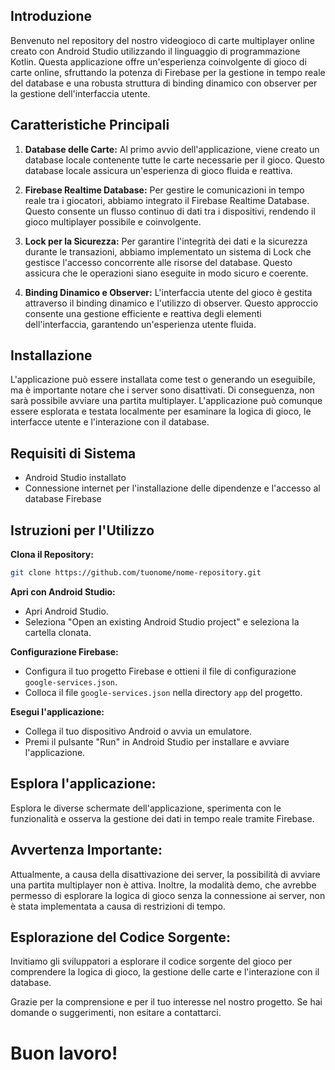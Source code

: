 ## Introduzione

Benvenuto nel repository del nostro videogioco di carte multiplayer online creato con Android Studio utilizzando il linguaggio di programmazione Kotlin. Questa applicazione offre un'esperienza coinvolgente di gioco di carte online, sfruttando la potenza di Firebase per la gestione in tempo reale del database e una robusta struttura di binding dinamico con observer per la gestione dell'interfaccia utente.

## Caratteristiche Principali

1. **Database delle Carte:** Al primo avvio dell'applicazione, viene creato un database locale contenente tutte le carte necessarie per il gioco. Questo database locale assicura un'esperienza di gioco fluida e reattiva.

2. **Firebase Realtime Database:** Per gestire le comunicazioni in tempo reale tra i giocatori, abbiamo integrato il Firebase Realtime Database. Questo consente un flusso continuo di dati tra i dispositivi, rendendo il gioco multiplayer possibile e coinvolgente.

3. **Lock per la Sicurezza:** Per garantire l'integrità dei dati e la sicurezza durante le transazioni, abbiamo implementato un sistema di Lock che gestisce l'accesso concorrente alle risorse del database. Questo assicura che le operazioni siano eseguite in modo sicuro e coerente.

4. **Binding Dinamico e Observer:** L'interfaccia utente del gioco è gestita attraverso il binding dinamico e l'utilizzo di observer. Questo approccio consente una gestione efficiente e reattiva degli elementi dell'interfaccia, garantendo un'esperienza utente fluida.

## Installazione

L'applicazione può essere installata come test o generando un eseguibile, ma è importante notare che i server sono disattivati. Di conseguenza, non sarà possibile avviare una partita multiplayer. L'applicazione può comunque essere esplorata e testata localmente per esaminare la logica di gioco, le interfacce utente e l'interazione con il database.

## Requisiti di Sistema

- Android Studio installato
- Connessione internet per l'installazione delle dipendenze e l'accesso al database Firebase

## Istruzioni per l'Utilizzo

**Clona il Repository:**
   ```bash
   git clone https://github.com/tuonome/nome-repository.git
```
**Apri con Android Studio:**
- Apri Android Studio.
- Seleziona "Open an existing Android Studio project" e seleziona la cartella clonata.

**Configurazione Firebase:**
- Configura il tuo progetto Firebase e ottieni il file di configurazione `google-services.json`.
- Colloca il file `google-services.json` nella directory `app` del progetto.

**Esegui l'applicazione:**
- Collega il tuo dispositivo Android o avvia un emulatore.
- Premi il pulsante "Run" in Android Studio per installare e avviare l'applicazione.


## Esplora l'applicazione:

Esplora le diverse schermate dell'applicazione, sperimenta con le funzionalità e osserva la gestione dei dati in tempo reale tramite Firebase.

## Avvertenza Importante:

Attualmente, a causa della disattivazione dei server, la possibilità di avviare una partita multiplayer non è attiva. Inoltre, la modalità demo, che avrebbe permesso di esplorare la logica di gioco senza la connessione ai server, non è stata implementata a causa di restrizioni di tempo.

## Esplorazione del Codice Sorgente:

Invitiamo gli sviluppatori a esplorare il codice sorgente del gioco per comprendere la logica di gioco, la gestione delle carte e l'interazione con il database.

Grazie per la comprensione e per il tuo interesse nel nostro progetto. Se hai domande o suggerimenti, non esitare a contattarci.

# Buon lavoro!
